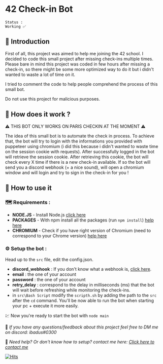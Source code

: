 # 42 Check-in Bot

```
Status :
Working ✅
```

## 💬 Introduction

First of all, this project was aimed to help me joining the 42 school. I decided to code this small project after missing check-ins multiple times. Please bare in mind this project was coded in few hours after missing a check-in, so there might be some more optimized way to do it but i didn't wanted to waste a lot of time on it.

I tried to comment the code to help people comprehend the process of this small bot.

Do not use this project for malicious purposes.


## 🤔 How does it work ? 

⚠️ THIS BOT ONLY WORKS ON PARIS CHECKIN AT THE MOMENT ⚠️

The idea of this small bot is to automate the check in process. To achieve that, the bot will try to login with the informations you provided with puppeteer using chromium (i did this because i didn't wanted to waste time on the session cookie with requests). After successfully logged in the bot will retrieve the session cookie. After retrieving this cookie, the bot will check every X time if there is a new check-in available. If so the bot will send you a discord webhook (+ a nice sound), will open a chromium window and will login and try to sign in the check-in for you !

## 🔔 How to use it
### 🗺️ Requirements :
- **NODE.JS** - Install Node.js [click here](https://nodejs.org/en/download/)
- **PACKAGES** - With npm install all the packages (run `npm install`) [help here](https://stackoverflow.com/questions/8367031/how-do-i-install-package-json-dependencies-in-the-current-directory-using-npm)
- **CHROMIUM** - Check if you have right version of Chromium (need to correspond to your Chrome version) [help here](https://www.npmjs.com/package/puppeteer)
  
### ⚙️ Setup the bot :
Head up to the `src` file, edit the config.json.
- **discord_webhook** : If you don't know what a webhook is, [click here](https://support.discord.com/hc/fr/articles/228383668-Utiliser-les-Webhooks).
-  **email** : the one of your account
-  **password** : the one of your account
-  **retry_delay** : correspond to the delay in milliseconds (ms) that the bot will wait before refreshing while monitoring the check-ins.
- in `src\Bash Script` modify the `scripth.sh` by adding the path to the `src` after the `cd` command. You'll be now able to run the bot when starting your pc + execute it more easily.

💹 Now you're ready to start the bot with `node main`

💌 *If you have any questions/feedback about this project feel free to DM me on discord: ibadus#0300*

📨 *Need help? Or don't know how to setup? contact me here: [Click here to contact me](https://tally.so/r/nGdWJe)*

[![Hits](https://hits.seeyoufarm.com/api/count/incr/badge.svg?url=https%3A%2F%2Fgithub.com%2Fibadus%2F42-check-in&count_bg=%23000000&title_bg=%23000000&icon=&icon_color=%23E7E7E7&title=views&edge_flat=false)](https://hits.seeyoufarm.com)
